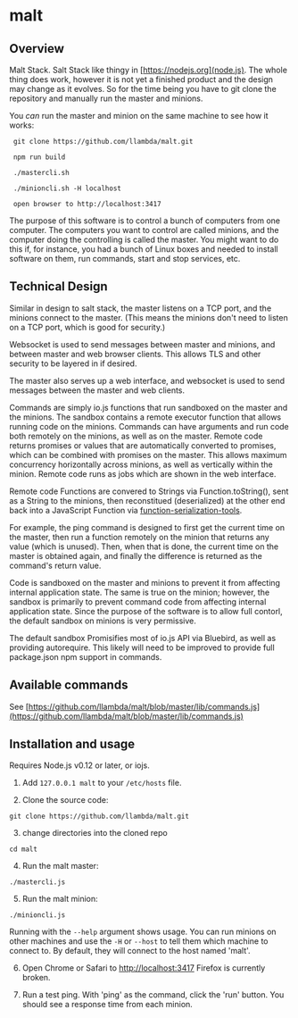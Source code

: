 # malt

## Overview

Malt Stack. Salt Stack like thingy in [https://nodejs.org](node.js). The whole thing does work, however it is not yet a finished product and the design may change as it evolves. So for the time being you have to git clone the repository and manually run the master and minions.

You *can* run the master and minion on the same machine to see how it works:
   
     git clone https://github.com/llambda/malt.git
    
     npm run build

     ./mastercli.sh
   
     ./minioncli.sh -H localhost
   
     open browser to http://localhost:3417

The purpose of this software is to control a bunch of computers from one computer. The computers you want to control are called minions, and the computer doing the controlling is called the master. You might want to do this if, for instance, you had a bunch of Linux boxes and needed to install software on them, run commands, start and stop services, etc.

## Technical Design

Similar in design to salt stack, the master listens on a TCP port, and the minions connect to the master. (This means the minions don't need to listen on a TCP port, which is good for security.)

Websocket is used to send messages between master and minions, and between master and web browser clients. This allows TLS and other security to be layered in if desired.

The master also serves up a web interface, and websocket is used to send messages between the master and web clients. 

Commands are simply io.js functions that run sandboxed on the master and the minions. The sandbox contains a remote executor function that allows running code on the minions. Commands can have arguments and run code both remotely on the minions, as well as on the master. Remote code returns promises or values that are automatically converted to promises, which can be combined with promises on the master. This allows maximum concurrency horizontally across minions, as well as vertically within the minion. Remote code runs as jobs which are shown in the web interface.

Remote code Functions are convered to Strings via Function.toString(), sent as a String to the minions, then reconstitued (deserialized) at the other end back into a JavaScript Function via [function-serialization-tools](https://www.npmjs.com/package/function-serialization-tools).

For example, the ping command is designed to first get the current time on the master, then run a function remotely on the minion that returns any value (which is unused). Then, when that is done, the current time on the master is obtained again, and finally the difference is returned as the command's return value.

Code is sandboxed on the master and minions to prevent it from affecting internal application state. The same is true on the minion; however, the sandbox is primarily to prevent command code from affecting internal application state. Since the purpose of the software is to allow full contorl, the default sandbox on minions is very permissive. 

The default sandbox Promisifies most of io.js API via Bluebird, as well as providing autorequire. This likely will need to be improved to provide full package.json npm support in commands.

## Available commands

See [https://github.com/llambda/malt/blob/master/lib/commands.js](https://github.com/llambda/malt/blob/master/lib/commands.js)

## Installation and usage

Requires Node.js v0.12 or later, or iojs.

1. Add ```127.0.0.1 malt``` to your ```/etc/hosts``` file.

2. Clone the source code:

  ```git clone https://github.com/llambda/malt.git```
  
3. change directories into the cloned repo

  ```cd malt```
  
4. Run the malt master:

  ```
  ./mastercli.js
  ```
  
5. Run the malt minion:

  ```
  ./minioncli.js
  ```

  Running with the ```--help``` argument shows usage. You can run minions on other machines and use the ```-H``` or ```--host``` to tell them which machine to connect to. By default, they will connect to the host named 'malt'.
  
6. Open Chrome or Safari to [http://localhost:3417](http://localhost:3417) Firefox is currently broken.

7. Run a test ping. With 'ping' as the command, click the 'run' button. You should see a response time from each minion.




